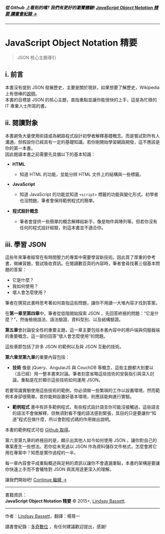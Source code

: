 ##### 從 Github 上看到的嗎? 我們有更好的瀏覽體驗! **[ JavaScript Object Notation 精要 讀書會紀錄 →](http://miniaspreading.github.io/guide-to-json/)**
<!-- {h5: style='display:none'} -->

----
<!-- {hr: style='display:none'} -->

# JavaScript Object Notation 精要

<!-- {h1:.massive-header.-with-tagline} -->

> JSON 核心主題導引 <br>




i. 前言
------------

本書沒有提到 JSON 發展歷史，主要是關於現狀，如果想要了解歷史，Wikipedia 上有很棒的[說明](https://en.wikipedia.org/wiki/JSON#History)。<br>
本書的目標是 JSON 的核心主題，直指重點並讓你能很快的上手，這是為忙碌的 IT 專業人士所寫的書。<br>


ii. 閱讀對象
------------

本書避免大量使用術語或為網路程式設計初學者解釋基礎概念。而是嘗試對所有人溝通，但假設你已經具有一定的基礎知識。若你剛開始學習網路開發，這不應該是你的第一本書。<br>
因此閱讀本書之前需要先具備以下的基本知識：

- **HTML**
  * 知道 HTML 的功能，並能分辨 HTML 文件上的結構與一些標籤。

- **JavaScript**
  * 知道 JavaScript 的功能並知道 `<script>` 標籤的功能與變化形式。初學者也沒問題，筆者會保持範例程式的簡單。

- **程式設計概念**
  * 筆者會提供一些簡單的概念解釋給新手，像是物件與陣列等。但若你沒有任何的程式設計經驗，則這本書並不適合你。


iii. 學習 JSON
------------

這些年來筆者經常在有時間壓力的專案中需要學習新技術。因此買了厚重的參考書，做練習題，嘗試吸收資訊。在閱讀數百頁的內容時，筆者會尋找著三個基本問題的答案：

- 它是什麼？
- 我如何使用？
- 壞人會怎麼使用？

筆者在撰寫此書時思考著如何直指這些問題，讓你不用讀一大堆內容才找到答案。<br>

在**第一章至第四章**中，筆者從低階開始探索 JSON ，先回答終極的問題：“它是什麼？”，然後檢視語法、語法驗證、資料型別、以及結構驗證。<br>

**第五章**會討論安全性的重要主題，這一章主要包括本書內容中的用戶端與伺服器端的重要概念，這一部份回答“壞人會怎麼使用”的問題。<br>

這些章節包括了許多 JSON 的範例以及與 JSON 互動的技術。 <br>

**第六章至第九章**的重要內容包括：

- **技術**
像是 jQuery、AngularJS 與 CouchDB 等概念，這些主題都大到要以（且已經）用一整本書來討論。筆者刻意省略這些技術的安裝指引與深入討論，重點是在於顯示這些技術如何運用 JSON。<br>

若要常識實驗使用這些技術的範例，你必須做一些繁瑣的工作以設置環境，然而範例本身卻很簡單。若你能夠設置好基本環境，則應該能夠進行實驗。<br>


- **範例程式**
書中有許多範例程式，有些程式設計語言你可能沒接觸過，這些語言的語法不會做解釋，但無須對看不懂的語法感到緊張，其目的只是要讓你“知道”程式在做什麼，所以會對程式碼的作用做出說明。

本書的範例程式可從 [Github 取得](https://github.com/lindsaybassett/json)。

第六至第九章的終極目的是，顯示出其他人如今如何使用 JSON ，讓你對自己的專案產生一些想法。若你從未見過以 JSON 作為資料儲存文件格式，怎麼會將它用在專案中？知悉是實作過程的一半。

每一章內容會平成重點概述與足夠的資訊以讓你不會遺漏重點，本書的架構是要讓你快速上手而不會犧牲對 JSON 與其用途更深入的理解。



讓我們開始吧!
[Continue 繼續 →](docs/1-what-is-json.md)<br>


<!-- {p:.pull-box} -->

----
<!-- {hr: style='display:none'} -->
書籍資訊：<br>
**JavaScript Object Notation 精要** © 2015+, [Lindsay Bassett](https://github.com/lindsaybassett). <br>

<!-- {p: style='display:none'} -->

----
作者：[Lindsay Bassett](https://github.com/lindsaybassett)，翻譯：楊尊一 <p>
讀書會紀錄：[多奇數位](http://www.miniasp.com) ，有任何建議歡迎提出，感謝!</p>

<!-- {blockquote: style='display:none'} -->

[MIT]: http://mit-license.org/
